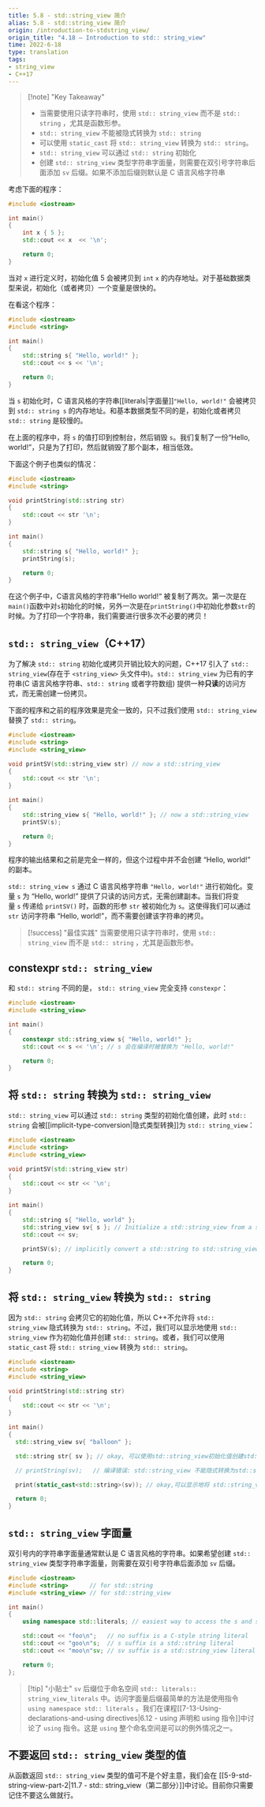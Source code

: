 ```yaml
---
title: 5.8 - std::string_view 简介
alias: 5.8 - std::string_view 简介
origin: /introduction-to-stdstring_view/
origin_title: "4.18 — Introduction to std:: string_view"
time: 2022-6-18
type: translation
tags:
- string_view
- C++17
---
```


> [!note] "Key Takeaway"
> - 当需要使用只读字符串时，使用 `std:: string_view` 而不是 `std:: string` ，尤其是函数形参。
> - `std:: string_view` 不能被隐式转换为 `std:: string` 
> - 可以使用 `static_cast` 将 `std:: string_view` 转换为 `std:: string`。 
> - `std:: string_view` 可以通过 `std:: string` 初始化
> - 创建 `std:: string_view` 类型字符串字面量，则需要在双引号字符串后面添加 `sv` 后缀。如果不添加后缀则默认是 C 语言风格字符串

考虑下面的程序：

```cpp
#include <iostream>

int main()
{
    int x { 5 };
    std::cout << x  << '\n';

    return 0;
}
```

当对 `x` 进行定义时，初始化值 5 会被拷贝到 `int` `x` 的内存地址。对于基础数据类型来说，初始化（或者拷贝）一个变量是很快的。

在看这个程序：

```cpp
#include <iostream>
#include <string>

int main()
{
    std::string s{ "Hello, world!" };
    std::cout << s << '\n';

    return 0;
}
```

当 `s` 初始化时，C 语言风格的字符串[[literals|字面量]]`"Hello, world!"` 会被拷贝到 `std:: string s` 的内存地址。和基本数据类型不同的是，初始化或者拷贝 `std:: string` 是较慢的。

在上面的程序中，将 `s` 的值打印到控制台，然后销毁 `s`。我们复制了一份“Hello, world!”，只是为了打印，然后就销毁了那个副本，相当低效。

下面这个例子也类似的情况：

```cpp
#include <iostream>
#include <string>

void printString(std::string str)
{
    std::cout << str '\n';
}

int main()
{
    std::string s{ "Hello, world!" };
    printString(s);

    return 0;
}
```

在这个例子中，C语言风格的字符串”Hello world!“ 被复制了两次。第一次是在`main()`函数中对`s`初始化的时候，另外一次是在`printString()`中初始化参数`str`的时候。为了打印一个字符串，我们需要进行很多次不必要的拷贝！

## `std:: string_view`（C++17）

为了解决 `std:: string` 初始化或拷贝开销比较大的问题，C++17 引入了 `std:: string_view`(存在于 `<string_view>` 头文件中)。`std:: string_view` 为已有的字符串(C 语言风格字符串、`std:: string` 或者字符数组) 提供一种**只读**的访问方式，而无需创建一份拷贝。

下面的程序和之前的程序效果是完全一致的，只不过我们使用 `std:: string_view` 替换了 `std:: string`。

```cpp
#include <iostream>
#include <string>
#include <string_view>

void printSV(std::string_view str) // now a std::string_view
{
    std::cout << str '\n';
}

int main()
{
    std::string_view s{ "Hello, world!" }; // now a std::string_view
    printSV(s);

    return 0;
}
```

程序的输出结果和之前是完全一样的，但这个过程中并不会创建 “Hello, world!” 的副本。

`std:: string_view s` 通过 C 语言风格字符串 `"Hello, world!"` 进行初始化。变量 `s` 为 “Hello, world!” 提供了只读的访问方式，无需创建副本。当我们将变量 `s` 传递给 `printSV()` 时，函数的形参 `str` 被初始化为 `s`。这使得我们可以通过 `str` 访问字符串 “Hello, world!”，而不需要创建该字符串的拷贝。

> [!success] "最佳实践"
> 当需要使用只读字符串时，使用 `std:: string_view` 而不是 `std:: string` ，尤其是函数形参。


## constexpr `std:: string_view`

和 `std:: string` 不同的是， `std:: string_view` 完全支持 `constexpr`：

```cpp
#include <iostream>
#include <string_view>

int main()
{
    constexpr std::string_view s{ "Hello, world!" };
    std::cout << s << '\n'; // s 会在编译时被替换为 "Hello, world!" 

    return 0;
}
```

## 将 `std:: string` 转换为 `std:: string_view`

`std:: string_view` 可以通过 `std:: string` 类型的初始化值创建，此时 `std:: string` 会被[[implicit-type-conversion|隐式类型转换]]为 `std:: string_view`：

```cpp
#include <iostream>
#include <string>
#include <string_view>

void printSV(std::string_view str)
{
    std::cout << str << '\n';
}

int main()
{
    std::string s{ "Hello, world" };
    std::string_view sv{ s }; // Initialize a std::string_view from a std::string
    std::cout << sv;

    printSV(s); // implicitly convert a std::string to std::string_view

    return 0;
}
```

## 将 `std:: string_view` 转换为 `std:: string`

因为 `std:: string` 会拷贝它的初始化值，所以 C++不允许将 `std:: string_view` 隐式转换为 `std:: string`。不过，我们可以显示地使用 `std:: string_view` 作为初始化值并创建 `std:: string`。或者，我们可以使用 `static_cast` 将 `std:: string_view` 转换为 `std:: string`。

```cpp
#include <iostream>
#include <string>
#include <string_view>

void printString(std::string str)
{
    std::cout << str << '\n';
}

int main()
{
  std::string_view sv{ "balloon" };

  std::string str{ sv }; // okay, 可以使用std::string_view初始化值创建std::string

  // printString(sv);   // 编译错误: std::string_view 不能隐式转换为std::string

  print(static_cast<std::string>(sv)); // okay,可以显示地将 std::string_view 转换为 std::string

  return 0;
}
```

## `std:: string_view` 字面量

双引号内的字符串字面量通常默认是 C 语言风格的字符串。如果希望创建 `std:: string_view` 类型字符串字面量，则需要在双引号字符串后面添加 `sv` 后缀。

```cpp
#include <iostream>
#include <string>      // for std::string
#include <string_view> // for std::string_view

int main()
{
    using namespace std::literals; // easiest way to access the s and sv suffixes

    std::cout << "foo\n";   // no suffix is a C-style string literal
    std::cout << "goo\n"s;  // s suffix is a std::string literal
    std::cout << "moo\n"sv; // sv suffix is a std::string_view literal

    return 0;
};
```


> [!tip] "小贴士"
> `sv` 后缀位于命名空间 `std:: literals:: string_view_literals` 中。访问字面量后缀最简单的方法是使用指令 `using namespace std:: literals` 。我们在课程[[7-13-Using-declarations-and-using directives|6.12 - using 声明和 using 指令]]中讨论了 `using` 指令。这是 `using` 整个命名空间是可以的例外情况之一。

## 不要返回 `std:: string_view` 类型的值

从函数返回 `std:: string_view` 类型的值可不是个好主意，我们会在 [[5-9-std-string-view-part-2|11.7 - std:: string_view（第二部分）]]中讨论。目前你只需要记住不要这么做就行。

